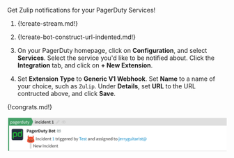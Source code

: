 Get Zulip notifications for your PagerDuty Services!

1. {!create-stream.md!}

1. {!create-bot-construct-url-indented.md!}

1. On your PagerDuty homepage, click on **Configuration**, and
   select **Services**. Select the service you'd like to be notified
   about. Click the **Integration** tab, and click on **+ New Extension**.

1. Set **Extension Type** to **Generic V1 Webhook**. Set **Name** to a name
   of your choice, such as `Zulip`. Under **Details**, set **URL** to the
   URL contructed above, and click **Save**.

{!congrats.md!}

![](/static/images/integrations/pagerduty/001.png)
